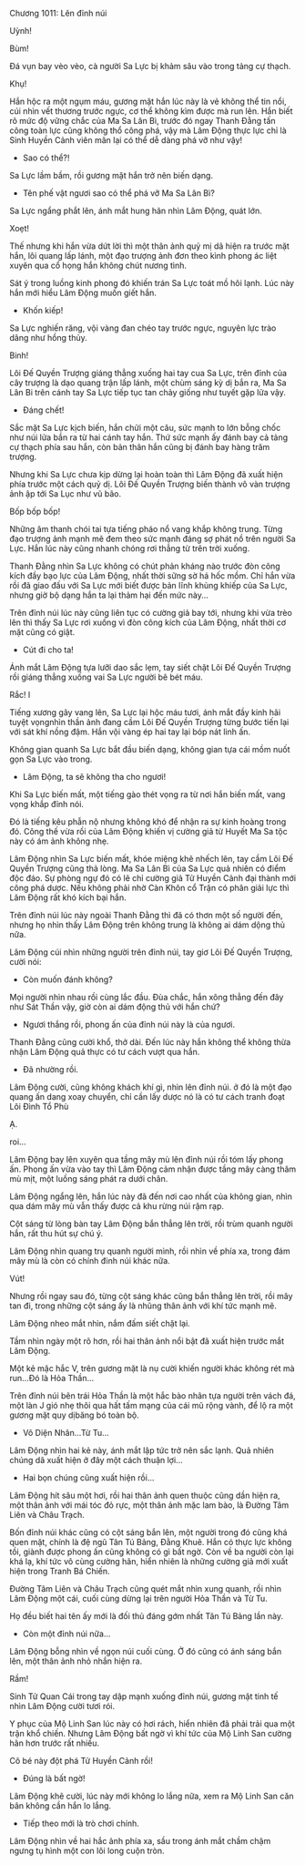 




Chương 1011: Lên đỉnh núi


Uỳnh!

Bùm!

Đá vụn bay vèo vèo, cà người Sa Lực bị khảm sâu vào trong tảng cự thạch.

Khụ!

Hắn hộc ra một ngụm máu, gương mặt hắn lúc này là vẻ không thể tin nổi, cúi nhìn vết thương trước ngực, cơ thể không kìm được mà run lên. Hắn biết rõ mức độ vững chắc của Ma Sa Lân Bì, trước đó ngay Thanh Đằng tấn công toàn lực cũng không thổ công phá, vậy mà Lâm Động thực lực chỉ là Sinh Huyền Cảnh viên mãn lại có thể dễ dàng phá vỡ như vậy!

- Sao có thể?!

Sa Lực lầm bầm, rồi gương mặt hắn trở nên biến dạng.

- Tên phế vật ngươi sao có thể phá vỡ Ma Sa Lân Bì?

Sa Lực ngẩng phắt lên, ánh mắt hung hãn nhìn Lâm Động, quát lớn.

Xoẹt!

Thế nhưng khi hắn vừa dứt lời thì một thân ảnh quỷ mị dã hiện ra trước mặt hắn, lôi quang lấp lánh, một đạo trượng ảnh đơn theo kình phong ác liệt xuyên qua cổ họng hắn không chút nương tình.

Sát ý trong luồng kinh phong đó khiến trán Sa Lực toát mồ hôi lạnh. Lúc này hắn mới hiểu Lâm Động muốn giết hắn.

- Khốn kiếp!

Sa Lực nghiến răng, vội vàng đan chéo tay trước ngực, nguyên lực trào dâng như hồng thủy.

Binh!

Lôi Đế Quyền Trượng giáng thẳng xuống hai tay cua Sa Lực, trên đỉnh của cây trượng là dạo quang trận lấp lánh, một chùm sáng kỳ dị bắn ra, Ma Sa Lân Bi trên cánh tay Sa Lực tiếp tục tan chảy giống như tuyết gặp lửa vậy.

- Đáng chết!

Sắc mặt Sa Lực kịch biến, hắn chửi một câu, sức mạnh to lớn bỗng chốc như núi lửa bắn ra từ hai cánh tay hắn. Thứ sức mạnh ấy đánh bay cả tảng cự thạch phía sau hắn, còn bản thân hắn cũng bị đánh bay hàng trăm trượng.

Nhưng khi Sa Lực chưa kịp dừng lại hoàn toàn thì Lâm Động đã xuất hiện phía trước một cách quỷ dị. Lôi Đế Quyền Trượng biến thành vô vàn trượng ảnh ập tới Sa Lục như vũ bão.

Bốp bốp bốp!

Những âm thanh chói tai tựa tiếng pháo nổ vang khắp không trung. Từng đạo trượng ảnh mạnh mẽ đem theo sức mạnh đáng sợ phát nồ trên người Sa Lực. Hắn lúc này cũng nhanh chóng rơi thẳng từ trên trời xuống.

Thanh Đằng nhìn Sa Lực không có chút phản kháng nào trước đòn công kích đầy bạo lực của Lâm Động, nhất thời sững sờ há hốc mồm. Chỉ hắn vừa rồi đã giao đấu với Sa Lực mới biết được bản lĩnh khủng khiếp của Sa Lực, nhưng giờ bộ dạng hắn ta lại thảm hại đến mức này...

Trên đỉnh núi lúc này cũng liên tục có cường giả bay tới, nhưng khi vừa trèo lên thì thấy Sa Lực rơi xuống vì đòn công kích của Lâm Động, nhất thời cơ mặt cũng có giật.

- Cút đi cho ta!

Ánh mắt Lâm Động tựa lưỡi dao sắc lẹm, tay siết chặt Lôi Đế Quyền Trượng rồi giáng thẳng xuống vai Sa Lực người bê bét máu.

Rắc! l

Tiếng xương gãy vang lên, Sa Lực lại hộc máu tươi, ánh mắt đầy kinh hãi tuyệt vọngnhìn thần ảnh đang cầm Lôi Đế Quyền Trượng từng bước tiến lại với sát khí nồng đậm. Hắn vội vàng ép hai tay lại bóp nát linh ấn.

Không gian quanh Sa Lực bắt đầu biến dạng, không gian tựa cái mồm nuốt gọn Sa Lực vào trong.

- Lâm Động, ta sẽ không tha cho ngươi!

Khi Sa Lực biến mất, một tiếng gào thét vọng ra từ nơi hắn biến mất, vang vọng khắp đỉnh nói.

Đó là tiếng kêu phẫn nộ nhưng không khó để nhận ra sự kinh hoàng trong đó. Công thế vừa rồi của Lâm Động khiến vị cường giả từ Huyết Ma Sa tộc này có ám ảnh không nhẹ.

Lâm Động nhìn Sa Lực biến mất, khóe miệng khẽ nhếch lên, tay cầm Lôi Đế Quyền Trượng cũng thả lòng. Ma Sa Lân Bì của Sa Lực quả nhiên có điểm độc đáo. Sự phòng ngự đó có lẽ chỉ cường giả Tử Huyền Cảnh đại thành mới công phá dược. Nếu không phải nhờ Càn Khôn cổ Trận có phân giải lực thì Lâm Động rất khó kích bại hắn.

Trên đỉnh núi lúc này ngoài Thanh Đằng thì đã có thơn một số người đến, nhưng họ nhìn thấy Lâm Động trên không trung là không ai dám dộng thủ nữa.

Lâm Động cúi nhìn những người trên đỉnh núi, tay giơ Lôi Đế Quyền Trượng, cười nói:

- Còn muốn đánh không?

Mọi người nhìn nhau rồi cùng lắc đầu. Đùa chắc, hắn xông thẳng đến đây như Sát Thần vậy, giờ còn ai dám động thủ với hắn chứ?

- Ngươi thắng rồi, phong ấn của đỉnh núi này là của ngươi.

Thanh Đằng cũng cười khổ, thở dài. Đến lúc này hắn không thể không thừa nhận Lâm Động quả thực có tư cách vượt qua hắn.

- Đã nhường rồi.

Lâm Động cười, cũng không khách khí gì, nhìn lên đỉnh núi. ở đó là một đạo quang ấn dang xoay chuyển, chỉ cần lấy dược nó là có tư cách tranh đoạt Lôi Đình Tổ Phù

Ạ.

roi...

Lâm Động bay lên xuyên qua tầng mây mù lên đỉnh núi rồi tóm lấy phong ấn. Phong ấn vừa vào tay thì Lâm Động cảm nhận được tầng mây càng thâm mù mịt, một luồng sáng phát ra dưới chân.

Lâm Động ngẩng lên, hắn lúc này đã đến nơi cao nhất của không gian, nhìn qua dám mây mù vẫn thấy được cả khu rừng núi rậm rạp.

Cột sáng từ lòng bàn tay Lâm Động bắn thẳng lên trời, rồi trùm quanh người hắn, rất thu hút sự chú ý.

Lâm Động nhìn quang trụ quanh người mình, rồi nhìn về phía xa, trong đám mây mù là còn có chính đinh núi khác nữa.

Vút!

Nhưng rồi ngay sau đó, từng cột sáng khác cũng bắn thẳng lên trời, rồi mây tan đi, trong những cột sáng ấy là nhũng thân ảnh với khí tức mạnh mẽ.

Lâm Động nheo mắt nhìn, nắm đấm siết chặt lại.

Tầm nhìn ngày một rõ hơn, rồi hai thân ảnh nổi bật đã xuất hiện trước mắt Lâm Động.

Một kẻ mặc hắc V, trên gương mặt là nụ cười khiến người khác không rét mà run...Đó là Hỏa Thần...

Trên đỉnh núi bên trái Hỏa Thần là một hắc bào nhân tựa người trên vách đá, một làn J gió nhẹ thôi qua hất tấm mạng của cái mũ rộng vành, để lộ ra một gương mặt quy dịbăng bó toàn bộ.

- Vô Diện Nhân...Từ Tu...

Lâm Động nhìn hai kẻ này, ánh mắt lập tức trở nên sắc lạnh. Quả nhiên chúng dã xuất hiện ở đây một cách thuận lợi...

- Hai bọn chúng cũng xuất hiện rồi...

Lâm Động hít sâu một hơi, rồi hai thân ảnh quen thuộc cũng dần hiện ra, một thân ảnh với mái tóc đỏ rực, một thân ảnh mặc lam bào, là Đường Tâm Liên và Châu Trạch.

Bốn đỉnh núi khác cũng có cột sáng bắn lên, một người trong đó cũng khá quen mặt, chính là đệ ngũ Tân Tú Bảng, Đằng Khuê. Hắn có thực lực không tồi, giành được phong ấn cũng không có gì bất ngờ. Còn về ba người còn lại khá lạ, khí tức vô cùng cường hãn, hiển nhiên là những cường giả mới xuất hiện trong Tranh Bá Chiến.

Đường Tâm Liên và Châu Trạch cũng quét mắt nhìn xung quanh, rồi nhìn Lâm Động một cái, cuối cùng dừng lại trên người Hỏa Thần và Từ Tu.

Họ đều biết hai tên ấy mới là đối thủ đáng gớm nhất Tân Tú Bảng lần này.

- Còn một đỉnh núi nữa...

Lâm Động bỗng nhìn về ngọn núi cuối cùng. Ở đó cũng có ánh sáng bắn lên, một thân ảnh nhỏ nhắn hiện ra.

Rầm!

Sinh Tử Quan Cái trong tay dập mạnh xuống đỉnh núi, gương mặt tinh tế nhìn Lâm Động cười tươi rói.

Y phục của Mộ Linh San lúc này có hơi rách, hiển nhiên đã phải trải qua một trận khổ chiến. Nhưng Lâm Động bất ngờ vì khí tức của Mộ Linh San cường hãn hơn trước rất nhiều.

Cô bé này đột phá Tử Huyền Cảnh rồi!

- Đúng là bất ngờ!

Lâm Động khẽ cười, lúc này mới không lo lắng nữa, xem ra Mộ Linh San căn bân không cần hắn lo lắng.

- Tiếp theo mới là trò chơi chính.

Lâm Động nhìn về hai hắc ảnh phía xa, sầu trong ánh mắt chầm chậm ngưng tụ hình một con lôi long cuộn tròn.




